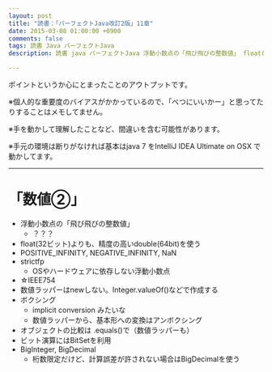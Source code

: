 ```yaml
---
layout: post
title: "読書：「パーフェクトJava改訂2版」11章"
date: 2015-03-08 01:00:00 +0900
comments: false
tags: 読書 Java パーフェクトJava
description: 読書 java パーフェクトJava 浮動小数点の「飛び飛びの整数値」 float(32ビット)よりも、精度の高いdouble(64bit)を使う POSITIVE_INFINITY, NEGATIVE_INFINITY, NaN

---
```


ポイントというか心にとまったことのアウトプットです。

※個人的な重要度のバイアスがかかっているので、「べつにいいかー」と思ってたりすることはメモしてません。

※手を動かして理解したことなど、間違いを含む可能性があります。

※手元の環境は断りがなければ基本はjava 7 をIntelliJ IDEA Ultimate on OSX で動かしてます。

---


# 「数値②」

<!--more-->

* 浮動小数点の「飛び飛びの整数値」
    * ？？？
* float(32ビット)よりも、精度の高いdouble(64bit)を使う
* POSITIVE_INFINITY, NEGATIVE_INFINITY, NaN
* strictfp
    * OSやハードウェアに依存しない浮動小数点
* ☆IEEE754
* 数値ラッパーはnewしない。Integer.valueOf()などで作成する
* ボクシング
    * implicit conversion みたいな
    * 数値ラッパーから、基本形への変換はアンボクシング
* オブジェクトの比較は .equals()で（数値ラッパーも）
* ビット演算にはBitSetを利用
* BigInteger, BigDecimal
    * 桁数限定だけど、計算誤差が許されない場合はBigDecimalを使う
